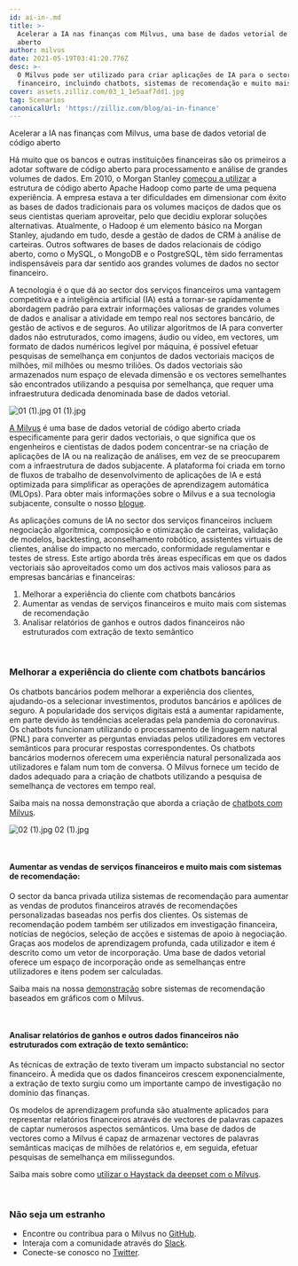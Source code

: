 ```yaml
---
id: ai-in-.md
title: >-
  Acelerar a IA nas finanças com Milvus, uma base de dados vetorial de código
  aberto
author: milvus
date: 2021-05-19T03:41:20.776Z
desc: >-
  O Milvus pode ser utilizado para criar aplicações de IA para o sector
  financeiro, incluindo chatbots, sistemas de recomendação e muito mais.
cover: assets.zilliz.com/03_1_1e5aaf7dd1.jpg
tag: Scenarios
canonicalUrl: 'https://zilliz.com/blog/ai-in-finance'
---
```

<custom-h1>Acelerar a IA nas finanças com Milvus, uma base de dados vetorial de código aberto</custom-h1><p>Há muito que os bancos e outras instituições financeiras são os primeiros a adotar software de código aberto para processamento e análise de grandes volumes de dados. Em 2010, o Morgan Stanley <a href="https://www.forbes.com/sites/tomgroenfeldt/2012/05/30/morgan-stanley-takes-on-big-data-with-hadoop/?sh=19f4f8cd16db">começou a utilizar</a> a estrutura de código aberto Apache Hadoop como parte de uma pequena experiência. A empresa estava a ter dificuldades em dimensionar com êxito as bases de dados tradicionais para os volumes maciços de dados que os seus cientistas queriam aproveitar, pelo que decidiu explorar soluções alternativas. Atualmente, o Hadoop é um elemento básico na Morgan Stanley, ajudando em tudo, desde a gestão de dados de CRM à análise de carteiras. Outros softwares de bases de dados relacionais de código aberto, como o MySQL, o MongoDB e o PostgreSQL, têm sido ferramentas indispensáveis para dar sentido aos grandes volumes de dados no sector financeiro.</p>
<p>A tecnologia é o que dá ao sector dos serviços financeiros uma vantagem competitiva e a inteligência artificial (IA) está a tornar-se rapidamente a abordagem padrão para extrair informações valiosas de grandes volumes de dados e analisar a atividade em tempo real nos sectores bancário, de gestão de activos e de seguros. Ao utilizar algoritmos de IA para converter dados não estruturados, como imagens, áudio ou vídeo, em vectores, um formato de dados numéricos legível por máquina, é possível efetuar pesquisas de semelhança em conjuntos de dados vectoriais maciços de milhões, mil milhões ou mesmo triliões. Os dados vectoriais são armazenados num espaço de elevada dimensão e os vectores semelhantes são encontrados utilizando a pesquisa por semelhança, que requer uma infraestrutura dedicada denominada base de dados vetorial.</p>
<p>
  
   <span class="img-wrapper"> <img translate="no" src="https://assets.zilliz.com/01_1_cb99f15886.jpg" alt="01 (1).jpg" class="doc-image" id="01-(1).jpg" />
   </span> <span class="img-wrapper"> <span>01 (1).jpg</span> </span></p>
<p><a href="https://github.com/milvus-io/milvus">A Milvus</a> é uma base de dados vetorial de código aberto criada especificamente para gerir dados vectoriais, o que significa que os engenheiros e cientistas de dados podem concentrar-se na criação de aplicações de IA ou na realização de análises, em vez de se preocuparem com a infraestrutura de dados subjacente. A plataforma foi criada em torno de fluxos de trabalho de desenvolvimento de aplicações de IA e está optimizada para simplificar as operações de aprendizagem automática (MLOps). Para obter mais informações sobre o Milvus e a sua tecnologia subjacente, consulte o nosso <a href="https://zilliz.com/blog/Vector-Similarity-Search-Hides-in-Plain-View">blogue</a>.</p>
<p>As aplicações comuns de IA no sector dos serviços financeiros incluem negociação algorítmica, composição e otimização de carteiras, validação de modelos, backtesting, aconselhamento robótico, assistentes virtuais de clientes, análise do impacto no mercado, conformidade regulamentar e testes de stress. Este artigo aborda três áreas específicas em que os dados vectoriais são aproveitados como um dos activos mais valiosos para as empresas bancárias e financeiras:</p>
<ol>
<li>Melhorar a experiência do cliente com chatbots bancários</li>
<li>Aumentar as vendas de serviços financeiros e muito mais com sistemas de recomendação</li>
<li>Analisar relatórios de ganhos e outros dados financeiros não estruturados com extração de texto semântico</li>
</ol>
<p><br/></p>
<h3 id="Enhancing-customer-experience-with-banking-chatbots" class="common-anchor-header">Melhorar a experiência do cliente com chatbots bancários</h3><p>Os chatbots bancários podem melhorar a experiência dos clientes, ajudando-os a selecionar investimentos, produtos bancários e apólices de seguro. A popularidade dos serviços digitais está a aumentar rapidamente, em parte devido às tendências aceleradas pela pandemia do coronavírus. Os chatbots funcionam utilizando o processamento de linguagem natural (PNL) para converter as perguntas enviadas pelos utilizadores em vectores semânticos para procurar respostas correspondentes. Os chatbots bancários modernos oferecem uma experiência natural personalizada aos utilizadores e falam num tom de conversa. O Milvus fornece um tecido de dados adequado para a criação de chatbots utilizando a pesquisa de semelhança de vectores em tempo real.</p>
<p>Saiba mais na nossa demonstração que aborda a criação de <a href="https://zilliz.com/blog/building-intelligent-chatbot-with-nlp-and-milvus">chatbots com Milvus</a>.</p>
<p>
  
   <span class="img-wrapper"> <img translate="no" src="https://assets.zilliz.com/02_1_8c298c45e5.jpg" alt="02 (1).jpg" class="doc-image" id="02-(1).jpg" />
   </span> <span class="img-wrapper"> <span>02 (1).jpg</span> </span></p>
<p><br/></p>
<h4 id="Boosting-financial-services-sales-and-more-with-recommender-systems" class="common-anchor-header">Aumentar as vendas de serviços financeiros e muito mais com sistemas de recomendação:</h4><p>O sector da banca privada utiliza sistemas de recomendação para aumentar as vendas de produtos financeiros através de recomendações personalizadas baseadas nos perfis dos clientes. Os sistemas de recomendação podem também ser utilizados em investigação financeira, notícias de negócios, seleção de acções e sistemas de apoio à negociação. Graças aos modelos de aprendizagem profunda, cada utilizador e item é descrito como um vetor de incorporação. Uma base de dados vetorial oferece um espaço de incorporação onde as semelhanças entre utilizadores e itens podem ser calculadas.</p>
<p>Saiba mais na nossa <a href="https://zilliz.com/blog/graph-based-recommendation-system-with-milvus">demonstração</a> sobre sistemas de recomendação baseados em gráficos com o Milvus.</p>
<p><br/></p>
<h4 id="Analyzing-earnings-reports-and-other-unstructured-financial-data-with-semantic-text-mining" class="common-anchor-header">Analisar relatórios de ganhos e outros dados financeiros não estruturados com extração de texto semântico:</h4><p>As técnicas de extração de texto tiveram um impacto substancial no sector financeiro. À medida que os dados financeiros crescem exponencialmente, a extração de texto surgiu como um importante campo de investigação no domínio das finanças.</p>
<p>Os modelos de aprendizagem profunda são atualmente aplicados para representar relatórios financeiros através de vectores de palavras capazes de captar numerosos aspectos semânticos. Uma base de dados de vectores como a Milvus é capaz de armazenar vectores de palavras semânticas maciças de milhões de relatórios e, em seguida, efetuar pesquisas de semelhança em milissegundos.</p>
<p>Saiba mais sobre como <a href="https://medium.com/deepset-ai/semantic-search-with-milvus-knowledge-graph-qa-web-crawlers-and-more-837451eae9fa">utilizar o Haystack da deepset com o Milvus</a>.</p>
<p><br/></p>
<h3 id="Don’t-be-a-stranger" class="common-anchor-header">Não seja um estranho</h3><ul>
<li>Encontre ou contribua para o Milvus no <a href="https://github.com/milvus-io/milvus/">GitHub</a>.</li>
<li>Interaja com a comunidade através do <a href="https://join.slack.com/t/milvusio/shared_invite/zt-e0u4qu3k-bI2GDNys3ZqX1YCJ9OM~GQ">Slack</a>.</li>
<li>Conecte-se conosco no <a href="https://twitter.com/milvusio">Twitter</a>.</li>
</ul>
